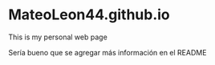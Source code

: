 # MateoLeon44.github.io
This is my personal web page

Sería bueno que se agregar más información en el README
